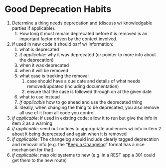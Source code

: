 # Good Deprecation Habits


1. Determine a thing needs deprecation and (discuss w/ knowledgable parties if applicable).
    1. How long it must remain deprecated before it is removed is an important factor driven by the context involved.
2. If used in new code it should barf w/ information:
    1. what is deprecated
    2. *if applicable*: why it was deprecated (or pointer to more info about the deprecation)
    3. when it was deprecated
    4. when it will be removed
    5. what case is tracking the removal
       1. case should have a due date and details of what needs removed/updated (including documentation)
       2. ensure that the case is followed through on at the given date
    6. what to use instead
    7. *if applicable* how to go ahead and use the deprecated thing
    8. Ideally, when changing the thing to be deprecated, you also remove all use of it from all code you control.
3. *if applicable*: if used in existing code: allow it to run but give the info in item 2 as a warning
4. *if applicable*: send out notices to appropriate audiences w/ info in item 2 about it being deprecated and again when it is removed
5. *if applicable*: The changelog should include clearly tagged deprecation and removal info (e.g. the “[Keep a Changelog](http://keepachangelog.com/en/1.0.0/)” format has a nice mechanism for that)
6. *if applicable*: map old systems to new (e.g. in a REST app a 301 could get them to the new route)
